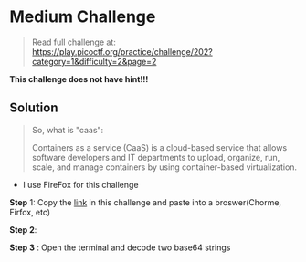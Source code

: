 # Medium Challenge

> Read full challenge at: https://play.picoctf.org/practice/challenge/202?category=1&difficulty=2&page=2

**This challenge does not have hint!!!**

## Solution

> So, what is "caas":
>
>  Containers as a service (CaaS) is a cloud-based service that allows software developers and IT departments to upload, organize, run, scale, and manage containers by using container-based virtualization.

- I use FireFox for this challenge

**Step** 1: Copy the [link](https://login.mars.picoctf.net/) in this challenge and paste into a broswer(Chorme, Firfox, etc)



**Step 2**: 



**Step 3** : Open the terminal and decode two base64 strings


